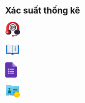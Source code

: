 # Xác suất thống kê

![24 Support.png](https://raw.githubusercontent.com/Zenfection/Image/master/2020/12/23-20-55-28-24%20Support.png)

![icons8-user_manual.png](https://raw.githubusercontent.com/Zenfection/Image/master/2020/12/23-22-00-06-icons8-user_manual.png)

![google-forms-logo-2BA8295903-seeklogo.com - 01.png](https://raw.githubusercontent.com/Zenfection/Image/master/2020/12/23-21-03-42-google-forms-logo-2BA8295903-seeklogo.com%20-%2001.png)

![icons8-new_contact.png](https://raw.githubusercontent.com/Zenfection/Image/master/2020/12/23-21-05-27-icons8-new_contact.png)
